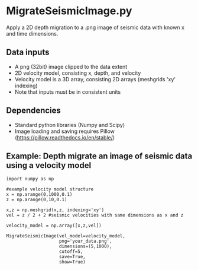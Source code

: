 # MigrateSeismicImage.py
Apply a 2D depth migration to a .png image of seismic data with known x and time dimensions.

## Data inputs
- A png (32bit) image clipped to the data extent
- 2D velocity model, consisting x, depth, and velocity
- Velocity model is a 3D array, consisting 2D arrays (meshgrids 'xy' indexing)
- Note that inputs must be in consistent units

## Dependencies
- Standard python libraries (Numpy and Scipy)
- Image loading and saving requires Pillow (https://pillow.readthedocs.io/en/stable/)
## Example: Depth migrate an image of seismic data using a velocity model
```
import numpy as np

#example velocity model structure 
x = np.arange(0,1000,0.1)
z = np.arange(0,10,0.1)

x,z = np.meshgrid(x,z, indexing='xy')
vel = z / 2 + 2 #seismic velocities with same dimensions as x and z

velocity_model = np.array([x,z,vel])

MigrateSeismicImage(vel_model=velocity_model,
                    png='your_data.png',
                    dimensions=(5,1000),
                    cutoff=5,
                    save=True,
                    show=True)
```
